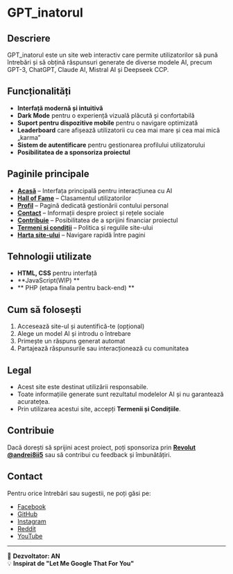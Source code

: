 # GPT_inatorul  

## Descriere  
GPT_inatorul este un site web interactiv care permite utilizatorilor să pună întrebări și să obțină răspunsuri generate de diverse modele AI, precum GPT-3, ChatGPT, Claude AI, Mistral AI și Deepseek CCP.  

## Funcționalități  
- **Interfață modernă și intuitivă**  
- **Dark Mode** pentru o experiență vizuală plăcută și confortabilă  
- **Suport pentru dispozitive mobile** pentru o navigare optimizată  
- **Leaderboard** care afișează utilizatorii cu cea mai mare și cea mai mică „karma”  
- **Sistem de autentificare** pentru gestionarea profilului utilizatorului  
- **Posibilitatea de a sponsoriza proiectul**  

## Paginile principale  
- **[Acasă](index.html)** – Interfața principală pentru interacțiunea cu AI  
- **[Hall of Fame](hallOfFame.html)** – Clasamentul utilizatorilor  
- **[Profil](profile.html)** – Pagină dedicată gestionării contului personal  
- **[Contact](contact.html)** – Informații despre proiect și rețele sociale  
- **[Contribuie](contribuie.html)** – Posibilitatea de a sprijini financiar proiectul  
- **[Termeni și condiții](lorem_ipsum.html)** – Politica și regulile site-ului  
- **[Harta site-ului](site_map.html)** – Navigare rapidă între pagini  

## Tehnologii utilizate  
- **HTML, CSS** pentru interfață  
- **JavaScript(WIP) **
- ** PHP (etapa finala pentru back-end) **

## Cum să folosești  
1. Accesează site-ul și autentifică-te (opțional)  
2. Alege un model AI și introdu o întrebare  
3. Primește un răspuns generat automat  
4. Partajează răspunsurile sau interacționează cu comunitatea  

## Legal  
- Acest site este destinat utilizării responsabile.  
- Toate informațiile generate sunt rezultatul modelelor AI și nu garantează acuratețea.  
- Prin utilizarea acestui site, accepți **Termenii și Condițiile**.  

## Contribuie  
Dacă dorești să sprijini acest proiect, poți sponsoriza prin **[Revolut @andrei8ii5](https://revolut.me/andrei8ii5)** sau să contribui cu feedback și îmbunătățiri.  

## Contact  
Pentru orice întrebări sau sugestii, ne poți găsi pe:  
- [Facebook](https://www.facebook.com/Andrei90Val/)  
- [GitHub](https://github.com/AndreiOp235)  
- [Instagram](https://www.instagram.com/cosaandrei90/)  
- [Reddit](https://www.reddit.com/user/TheAndrei90/)  
- [YouTube](https://www.youtube.com/@andreivaleriucosa)  

---

📢 **Dezvoltator: AN**  
💡 **Inspirat de "Let Me Google That For You"**
